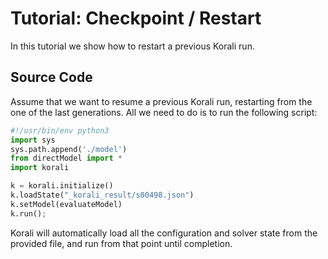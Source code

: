 # Tutorial: Checkpoint / Restart

In this tutorial we show how to restart a previous Korali run.

## Source Code

Assume that we want to resume a previous Korali run, restarting from the one of the last generations. All we need to do is to run the following script:

```python
#!/usr/bin/env python3
import sys
sys.path.append('./model')
from directModel import *
import korali

k = korali.initialize()
k.loadState("_korali_result/s00498.json")
k.setModel(evaluateModel)
k.run();
```

Korali will automatically load all the configuration and solver state from the provided file, and run from that point until completion.
